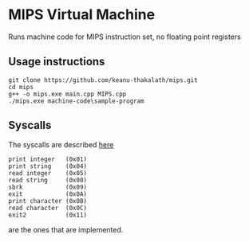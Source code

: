 # MIPS Virtual Machine
Runs machine code for MIPS instruction set, no floating point registers
## Usage instructions
```
git clone https://github.com/keanu-thakalath/mips.git
cd mips
g++ -o mips.exe main.cpp MIPS.cpp
./mips.exe machine-code\sample-program
```
## Syscalls
The syscalls are described [here](http://courses.missouristate.edu/KenVollmar/Mars/Help/SyscallHelp.html)
```
print integer   (0x01)
print string    (0x04)
read integer    (0x05)
read string     (0x08)
sbrk            (0x09)
exit            (0x0A)
print character (0x0B)
read character  (0x0C)
exit2           (0x11)
```
are the ones that are implemented.

